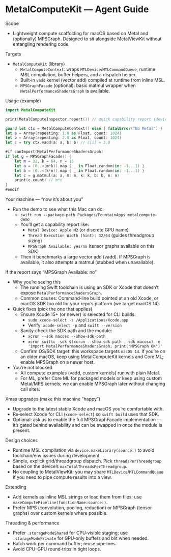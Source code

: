 # MetalComputeKit — Agent Guide

Scope
- Lightweight compute scaffolding for macOS based on Metal and (optionally) MPSGraph. Designed to sit alongside MetalViewKit without entangling rendering code.

Targets
- `MetalComputeKit` (library)
  - `MetalComputeContext`: wraps `MTLDevice`/`MTLCommandQueue`, runtime MSL compilation, buffer helpers, and a dispatch helper.
  - Built‑in `vadd` kernel (vector add) compiled at runtime from inline MSL.
  - `MPSGraphFacade` (optional): basic matmul wrapper when `MetalPerformanceShadersGraph` is available.

Usage (example)
```swift
import MetalComputeKit

print(MetalComputeInspector.report()) // quick capability report (device name, thread width hint, MPSGraph availability)

guard let ctx = MetalComputeContext() else { fatalError("No Metal") }
let a = Array(repeating: 1.0 as Float, count: 1024)
let b = Array(repeating: 2.0 as Float, count: 1024)
let c = try ctx.vadd(a: a, b: b) // c[i] = 3.0

#if canImport(MetalPerformanceShadersGraph)
if let g = MPSGraphFacade() {
    let m = 32, k = 64, n = 16
    let a = (0..<(m*k)).map { _ in Float.random(in: -1...1) }
    let b = (0..<(k*n)).map { _ in Float.random(in: -1...1) }
    let c = g.matmul(a: a, m: m, k: k, b: b, n: n)
    print(c.count) // m*n
}
#endif
```

Your machine — “now it’s about you”
- Run the demo to see what this Mac can do:
  - `swift run --package-path Packages/FountainApps metalcompute-demo`
  - You’ll get a capability report like:
    - `Metal Device: Apple M2` (or discrete GPU name)
    - `Thread Execution Width (hint): 32/64` (guides threadgroup sizing)
    - `MPSGraph Available: yes/no` (tensor graphs available on this SDK)
  - Then it benchmarks a large vector add (vadd). If MPSGraph is available, it also attempts a matmul (stubbed when unavailable).

If the report says “MPSGraph Available: no”
- Why you’re seeing this
  - The running Swift toolchain is using an SDK or Xcode that doesn’t expose `MetalPerformanceShadersGraph`.
  - Common causes: Command‑line build pointed at an old Xcode, or macOS SDK too old for your repo’s platform (we target macOS 14).
- Quick fixes (pick the one that applies)
  - Ensure Xcode 15+ (or newer) is selected for CLI builds:
    - `sudo xcode-select -s /Applications/Xcode.app`
    - Verify: `xcode-select -p` and `swift --version`
  - Sanity‑check the SDK path and the module:
    - `xcrun --sdk macosx --show-sdk-path`
    - `xcrun swiftc -sdk $(xcrun --show-sdk-path --sdk macosx) -e 'import MetalPerformanceShadersGraph; print("MPSGraph OK")'`
  - Confirm OS/SDK target: this workspace targets `macOS 14`. If you’re on an older macOS, keep using MetalComputeKit kernels and Core ML; enable MPSGraph on a newer host.
- You’re not blocked
  - All compute examples (vadd, custom kernels) run with plain Metal.
  - For ML, prefer Core ML for packaged models or keep using custom Metal/MPS kernels; we can enable MPSGraph later without changing call sites.

Xmas upgrades (make this machine “happy”)
- Upgrade to the latest stable Xcode and macOS you’re comfortable with.
- Re‑select Xcode for CLI (`xcode-select`) so `swift build` uses that SDK.
- Optional: ask us to enable the full MPSGraphFacade implementation — it’s gated behind availability and can be swapped in once the module is present.


Design choices
- Runtime MSL compilation via `device.makeLibrary(source:)` to avoid toolchain/env issues during development.
- Simple, explicit grid/threadgroup dispatch. Pick `threadsPerThreadgroup` based on the device’s `maxTotalThreadsPerThreadgroup`.
- No coupling to MetalViewKit; you may share `MTLDevice`/`MTLCommandQueue` if you need to pipe compute results into a view.

Extending
- Add kernels as inline MSL strings or load them from files; use `makeComputePipeline(functionName:source:)`.
- Prefer MPS (convolution, pooling, reduction) or MPSGraph (tensor graphs) over custom kernels where possible.

Threading & performance
- Prefer `.storageModeShared` for CPU‑visible staging; use `.storageModePrivate` for GPU‑only buffers and blit when needed.
- Batch work per command buffer; reuse pipelines.
- Avoid CPU–GPU round‑trips in tight loops.
